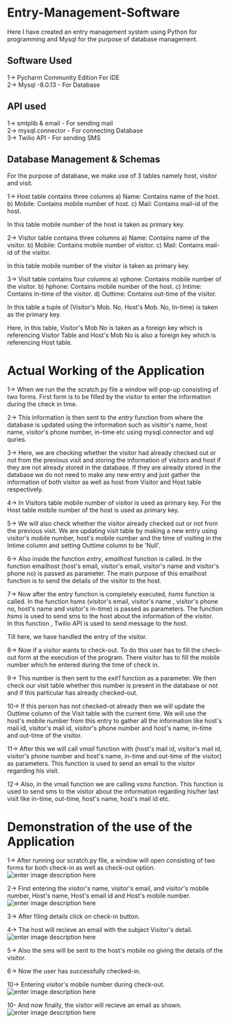 # Entry-Management-Software
Here I have created an entry management system using Python for programming and Mysql for the purpose of database management.

## Software Used  
1-> Pycharm Community Edition  For IDE  
2-> Mysql -8.0.13 - For Database  

## API used  
1-> smtplib & email - For sending mail  
2-> mysql.connector - For connecting Database  
3-> Twilio API - For sending SMS  
  
## Database Management & Schemas   
For the purpose of database, we make use of 3 tables namely host, visitor and visit.

1-> Host table contains three columns
		a) Name: Contains name of the host.
		b) Mobile: Contains mobile number of host.
		c) Mail: Contains mail-id of the host.

In this table mobile number of the host is taken as primary key.

2-> Visitor table contains three columns
		a) Name: Contains name of the visitor.
		b) Mobile: Contains mobile number of visitor.
		c) Mail: Contains mail-id of the visitor.

In this table mobile number of the visitor is taken as primary key.

3-> Visit table contains four columns
		a) vphone: Contains mobile number of the visitor.
		b) hphone: Contains mobile number of the host.
		c) Intime: Contains in-time of the visitor.
		d) Outtime: Contains out-time of the visitor.
		
In this table a tuple of (Visitor's Mob. No, Host's Mob. No, In-time) is taken as the primary key.

Here, in this table, Visitor's Mob No is taken as a foreign key which is referencing Visitor Table and Host's Mob No is also a foreign key which is referencing Host table.  
  
# Actual Working of the Application  
1-> When we run the the scratch.py file a window will pop-up consisting of two forms. First form is to be filled by the visitor to enter the information during the check in time. 
  
2-> This information is then sent to the *entry* function from where the database is updated using the information such as visitor's name, host name,
visitor's phone number, in-time etc using mysql.connector and sql quries.

3-> Here, we are checking whether the visitor had already checked out or not from the previous visit and storing the information of visitors and host if they are not already stored in the database. If they are already stored in the database we do not need to make any new entry and just gather the information of both visitor as well as host from Visitor and Host table respectively. 

4-> In Visitors table mobile number of visitor is used as primary key. For the Host table mobile number of the host is used as primary key.

5-> We will also check whether the visitor already checked out or not from the previous visit. We are updating visit table by making a new entry using visitor's mobile number, host's mobile number and the time of visiting in the Intime column and setting Outtime column to be 'Null'.

6-> Also inside the function *entry*, *emailhost* function is called. In the function emailhost (host's email, visitor's email, visitor's name and visitor's phone no) is passed as parameter. The main purpose of this emailhost function is to send the details of the visitor to the host.
  
7-> Now after the entry function is completely executed, *hsms* function is called. In the function hsms (visitor's email, visitor's name , visitor's phone no, host's name and visitor's in-time) is passed as parameters. The function *hsms* is used to send sms to the host about the information of the visitor.  
In this function , Twilio API is used to send message to the host.  
  
Till here, we have handled the entry of the visitor. 

8-> Now if a visitor wants to check-out. To do this user has to fill the check-out form at the execution of the program. There visitor has to fill the mobile number which he entered during the time of check in. 
  
9-> This number is then sent to the *exit1* function as a parameter. We then check our visit table whether this number is present in the database or not and if this particular has already checked-out.

10-> If this person has not checked-ot already then we will update the Outtime column of the Visit table with the current time.
We will use the host's mobile number from this entry to gather all the information like host's mail id, visitor's mail id, visitor's phone number and host's name, in-time and out-time of the visitor.

11-> After this we will call *vmail* function with (host's mail id, visitor's mail id, visitor's phone number and host's name, in-time and out-time of the visitor) as parameters. This function is used to send an email to the visitor regarding his visit.

12->  Also, in the vmail function we are calling *vsms* function. This function is used to send sms to the visitor about the information regarding his/her last visit like in-time, out-time, host's name, host's mail id etc.

# Demonstration of the use of the Application  
  
  
1-> After running our scratch.py file, a window will open consisting of two forms for both check-in as well as check-out option. 
![enter image description here](https://lh3.googleusercontent.com/fc4WPhF8ywUljA9lC2d1j2mUOm9LRUQzbmKaajKfRb6YWx-zW55II9O8HsWFnN0O1eFnYM2qxXYz)

2-> First entering the visitor's name, visitor's email, and visitor's mobile number, Host's name, Host's email id and Host's mobile number.  
![enter image description here](https://lh3.googleusercontent.com/bKr247WV2_ea23I0g6ZPB24NMM6YzpIV7FH-o_4rQDskcxNFyLrMk76BLe52nRt3qz_Ko-5Tv3hb)

  
3-> After filing details click on check-in button.  
  
4-> The host will recieve an email with the subject Visitor's detail.    
  ![enter image description here](https://lh3.googleusercontent.com/Q7mpryn6jsC3wILrAq-KP9PoyygR1uA1Cz6dHDDBvSsA_JpTok_2kieBU-FLm2DY9P4oYFllXG9N)

5-> Also the sms will be sent to the host's mobile no giving the details of the visitor.

6-> Now the user has successfully checked-in.
  
10-> Entering visitor's mobile number during check-out. 
![enter image description here](https://lh3.googleusercontent.com/in52hhJ_w1kVju_wI6q8tWD8BPwe3XDDKiISwv1U9s1fZX1Mmpm-MBsdIPdY0HcDtLgOZA-jnwqY)
  
10- And now finally, the visitor will recieve an email as shown.  
![enter image description here](https://lh3.googleusercontent.com/7vXSvbqKHRBI-ZTEyL4OaogcRSevWpoAm1dgDb8HGv5AUSyZFu0piMu2nliB0xvq1PesHnZ95jVU)
